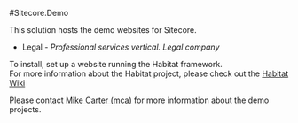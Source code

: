 #Sitecore.Demo

This solution hosts the demo websites for Sitecore.

* Legal - *Professional services vertical. Legal company*

To install, set up a website running the Habitat framework.  
For more information about the Habitat project, please check out the [Habitat Wiki](https://github.com/sitecore/habitat/wiki)

Please contact [Mike Carter (mca)](mailto:mca@sitecore.net) for more information about the demo projects.
